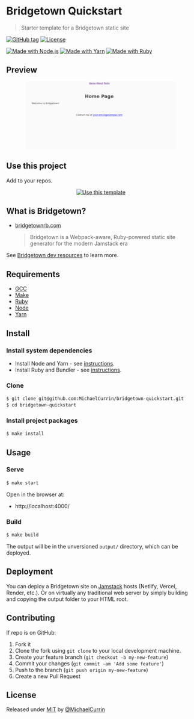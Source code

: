 # Bridgetown Quickstart
> Starter template for a Bridgetown static site

[![GitHub tag](https://img.shields.io/github/tag/MichaelCurrin/bridgetown-quickstart?include_prereleases=&sort=semver)](https://github.com/MichaelCurrin/bridgetown-quickstart/releases/)
[![License](https://img.shields.io/badge/License-MIT-blue)](#license)

[![Made with Node.js](https://img.shields.io/badge/Node.js->=12-blue?logo=node.js&logoColor=white)](https://nodejs.org)
[![Made with Yarn](https://img.shields.io/badge/Yarn-1-blue?logo=yarn&logoColor=white)](https://classic.yarnpkg.com)
[![Made with Ruby](https://img.shields.io/badge/Ruby->=2.6-blue?logo=ruby&logoColor=white)](https://ruby-lang.org)


## Preview

<div align="center">
    <img src="/sample.png" alt="Sample screenshot" title="Sample screenshot" width="400" />
</div>


## Use this project

Add to your repos.

<div align="center">

[![Use this template](https://img.shields.io/badge/Generate-Use_this_template-2ea44f?style=for-the-badge)](https://github.com/MichaelCurrin/bridgetown-quickstart/generate)

</div>


## What is Bridgetown?

- [bridgetownrb.com](https://www.bridgetownrb.com)
    > Bridgetown is a Webpack-aware, Ruby-powered static site generator for the modern Jamstack era

See [Bridgetown dev resources](https://michaelcurrin.github.io/dev-resources/resources/ruby/gems/bridgetown.html) to learn more.


## Requirements

- [GCC](https://gcc.gnu.org/install/)
- [Make](https://www.gnu.org/software/make/)
- [Ruby](https://www.ruby-lang.org/en/downloads/)
- [Node](https://nodejs.org)
- [Yarn](https://yarnpkg.com)


## Install

### Install system dependencies

- Install Node and Yarn - see [instructions](https://gist.github.com/MichaelCurrin/bdc34c554fa3023ee81449eb77375fcb).
- Install Ruby and Bundler - see [instructions](https://gist.github.com/MichaelCurrin/fb758aea4d35e03b9ed093afddf4e7ec).

### Clone

```sh
$ git clone git@github.com:MichaelCurrin/bridgetown-quickstart.git
$ cd bridgetown-quickstart
```

### Install project packages

```sh
$ make install
```


## Usage

### Serve

```sh
$ make start
```

Open in the browser at:

- http://localhost:4000/

### Build

```sh
$ make build
```

The output will be in the unversioned `output/` directory, which can be deployed.


## Deployment

You can deploy a Bridgetown site on [Jamstack][] hosts (Netlify, Vercel, Render, etc.). Or on virtually any traditional web server by simply building and copying the output folder to your HTML root.

[Jamstack]: https://michaelcurrin.github.io/dev-resources/resources/other/jamstack.html



## Contributing

If repo is on GitHub:

1. Fork it
2. Clone the fork using `git clone` to your local development machine.
3. Create your feature branch (`git checkout -b my-new-feature`)
4. Commit your changes (`git commit -am 'Add some feature'`)
5. Push to the branch (`git push origin my-new-feature`)
6. Create a new Pull Request


## License

Released under [MIT](/LICENSE) by [@MichaelCurrin](https://github.com/MichaelCurrin)

